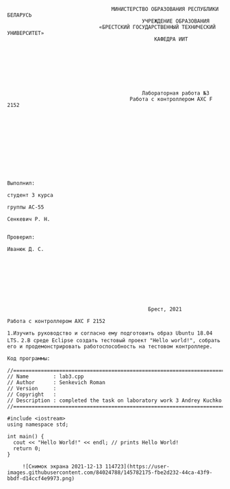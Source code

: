                                       МИНИСТЕРСТВО ОБРАЗОВАНИЯ РЕСПУБЛИКИ БЕЛАРУСЬ
                                                УЧРЕЖДЕНИЕ ОБРАЗОВАНИЯ 
                                  «БРЕСТСКИЙ ГОСУДАРСТВЕННЫЙ ТЕХНИЧЕСКИЙ УНИВЕРСИТЕТ»
                                                    КАФЕДРА ИИТ








                                                Лабораторная работа №3
                                            Работа с контроллером AXC F 2152











                                                                                Выполнил:
                                                                                студент 3 курса
                                                                                группы АС-55
                                                                                Сенкевич Р. Н.

                                                                                Проверил:
                                                                                Иванюк Д. С.









                                                  Брест, 2021  


```Работа с контроллером AXC F 2152```

```1.Изучить руководство и согласно ему подготовить образ Ubuntu 18.04 LTS.```
```2.В среде Eclipse создать тестовый проект "Hello world!", собрать его и продемонстрировать работоспособность на тестовом контроллере.```

```Код программы:```

```    
//============================================================================
// Name        : lab3.cpp
// Author      : Senkevich Roman
// Version     :
// Copyright   : 
// Description : completed the task on laboratory work 3 Andrey Kuchko
//============================================================================

#include <iostream>
using namespace std;

int main() {
  cout << "Hello World!" << endl; // prints Hello World!
  return 0;
}
```
         ![Снимок экрана 2021-12-13 114723](https://user-images.githubusercontent.com/84024788/145782175-fbe2d232-44ca-43f9-bbdf-d14ccf4e9973.png)
               
